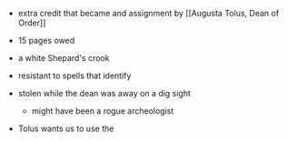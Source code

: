 - extra credit that became and assignment by [[Augusta Tolus, Dean of Order]]
- 15 pages owed

- a white Shepard's crook
- resistant to spells that identify 

- stolen while the dean was away on a dig sight
	- might have been a rogue archeologist
- Tolus wants us to use the 